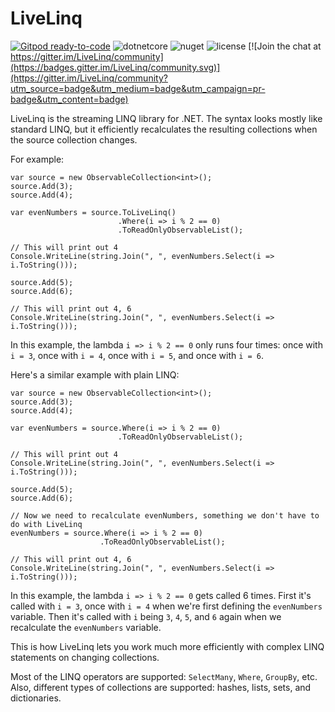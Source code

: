 # LiveLinq

[![Gitpod ready-to-code](https://img.shields.io/badge/Gitpod-ready--to--code-blue?logo=gitpod)](https://gitpod.io/#https://github.com/nloum/LiveLinq) ![dotnetcore](https://img.shields.io/github/workflow/status/nloum/LiveLinq/dotnetcore) ![nuget](https://img.shields.io/nuget/v/LiveLinq) ![license](https://img.shields.io/github/license/nloum/LiveLinq) [![Join the chat at https://gitter.im/LiveLinq/community](https://badges.gitter.im/LiveLinq/community.svg)](https://gitter.im/LiveLinq/community?utm_source=badge&utm_medium=badge&utm_campaign=pr-badge&utm_content=badge)

LiveLinq is the streaming LINQ library for .NET. The syntax looks mostly like standard LINQ, but it efficiently recalculates the resulting collections when the source collection changes.

For example:

```
var source = new ObservableCollection<int>();
source.Add(3);
source.Add(4);

var evenNumbers = source.ToLiveLinq()
                        .Where(i => i % 2 == 0)
                        .ToReadOnlyObservableList();

// This will print out 4
Console.WriteLine(string.Join(", ", evenNumbers.Select(i => i.ToString()));

source.Add(5);
source.Add(6);

// This will print out 4, 6
Console.WriteLine(string.Join(", ", evenNumbers.Select(i => i.ToString()));
```

In this example, the lambda `i => i % 2 == 0` only runs four times: once with `i = 3`, once with `i = 4`, once with `i = 5`, and once with `i = 6`.

Here's a similar example with plain LINQ:

```
var source = new ObservableCollection<int>();
source.Add(3);
source.Add(4);

var evenNumbers = source.Where(i => i % 2 == 0)
                        .ToReadOnlyObservableList();

// This will print out 4
Console.WriteLine(string.Join(", ", evenNumbers.Select(i => i.ToString()));

source.Add(5);
source.Add(6);

// Now we need to recalculate evenNumbers, something we don't have to do with LiveLinq
evenNumbers = source.Where(i => i % 2 == 0)
                    .ToReadOnlyObservableList();

// This will print out 4, 6
Console.WriteLine(string.Join(", ", evenNumbers.Select(i => i.ToString()));
```

In this example, the lambda `i => i % 2 == 0` gets called 6 times. First it's called with `i = 3`, once with `i = 4` when we're first defining the `evenNumbers` variable. Then it's called with `i` being `3`, `4`, `5`, and `6` again when we recalculate the `evenNumbers` variable.

This is how LiveLinq lets you work much more efficiently with complex LINQ statements on changing collections.

Most of the LINQ operators are supported: `SelectMany`, `Where`, `GroupBy`, etc. Also, different types of collections are supported: hashes, lists, sets, and dictionaries.

